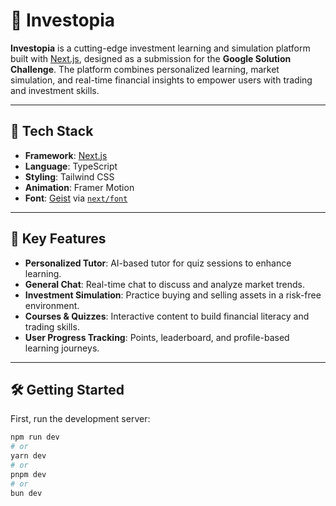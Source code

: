 # 🚀 Investopia

**Investopia** is a cutting-edge investment learning and simulation platform built with [Next.js](https://nextjs.org), designed as a submission for the **Google Solution Challenge**. The platform combines personalized learning, market simulation, and real-time financial insights to empower users with trading and investment skills.

---

## 🔧 Tech Stack

- **Framework**: [Next.js](https://nextjs.org)
- **Language**: TypeScript
- **Styling**: Tailwind CSS
- **Animation**: Framer Motion
- **Font**: [Geist](https://vercel.com/font) via [`next/font`](https://nextjs.org/docs/app/building-your-application/optimizing/fonts)

---

## 🧠 Key Features

- **Personalized Tutor**: AI-based tutor for quiz sessions to enhance learning.
- **General Chat**: Real-time chat to discuss and analyze market trends.
- **Investment Simulation**: Practice buying and selling assets in a risk-free environment.
- **Courses & Quizzes**: Interactive content to build financial literacy and trading skills.
- **User Progress Tracking**: Points, leaderboard, and profile-based learning journeys.

---

## 🛠️ Getting Started

First, run the development server:

```bash
npm run dev
# or
yarn dev
# or
pnpm dev
# or
bun dev
